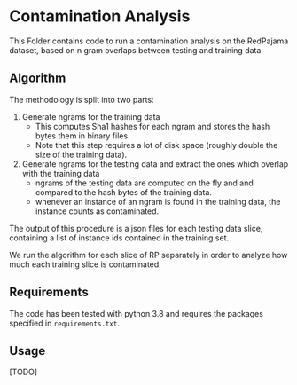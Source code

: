 # Contamination Analysis

This Folder contains code to run a contamination analysis on the RedPajama dataset, based on n gram overlaps between
testing and training data.

## Algorithm

The methodology is split into two parts:

1. Generate ngrams for the training data
    - This computes Sha1 hashes for each ngram and stores the hash bytes them in binary files.
    - Note that this step requires a lot of disk space (roughly double the size of the training data).
2. Generate ngrams for the testing data and extract the ones which overlap with the training data
    - ngrams of the testing data are computed on the fly and and compared to the hash bytes of the training data.
    - whenever an instance of an ngram is found in the training data, the instance counts as contaminated.

The output of this procedure is a json files for each testing data slice, containing a list
of instance ids contained in the training set.

We run the algorithm for each slice of RP separately in order to analyze how much each training
slice is contaminated.

## Requirements

The code has been tested with python 3.8 and requires the packages specified in `requirements.txt`.

## Usage

[TODO]